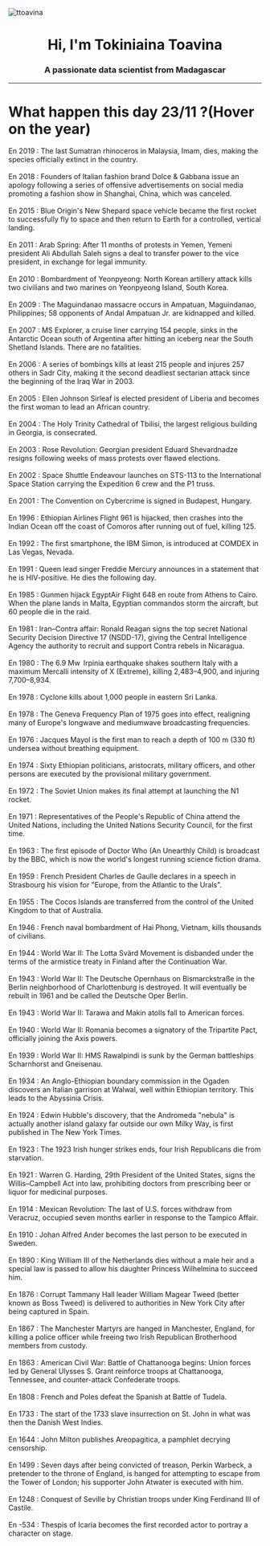 
<p align="left"> <img src="https://komarev.com/ghpvc/?username=ttoavina&label=Profile%20views&color=0e75b6&style=flat" alt="ttoavina" /> </p>
<h1 align="center">Hi, I'm Tokiniaina Toavina</h1>
<h3 align="center">A passionate data scientist from Madagascar</h3>
    
<hr/>
<h1> What happen this day 23/11 ?(Hover on the year)</h1>

En 2019 : The last Sumatran rhinoceros in Malaysia, Imam, dies, making the species officially extinct in the country.
<br/><br/>
En 2018 : Founders of Italian fashion brand Dolce & Gabbana issue an apology following a series of offensive advertisements on social media promoting a fashion show in Shanghai, China, which was canceled.
<br/><br/>
En 2015 : Blue Origin's New Shepard space vehicle became the first rocket to successfully fly to space and then return to Earth for a controlled, vertical landing.
<br/><br/>
En 2011 : Arab Spring: After 11 months of protests in Yemen, Yemeni president Ali Abdullah Saleh signs a deal to transfer power to the vice president, in exchange for legal immunity.
<br/><br/>
En 2010 : Bombardment of Yeonpyeong: North Korean artillery attack kills two civilians and two marines on Yeonpyeong Island, South Korea.
<br/><br/>
En 2009 : The Maguindanao massacre occurs in Ampatuan, Maguindanao, Philippines; 58 opponents of Andal Ampatuan Jr. are kidnapped and killed.
<br/><br/>
En 2007 : MS Explorer, a cruise liner carrying 154 people, sinks in the Antarctic Ocean south of Argentina after hitting an iceberg near the South Shetland Islands. There are no fatalities.
<br/><br/>
En 2006 : A series of bombings kills at least 215 people and injures 257 others in Sadr City, making it the second deadliest sectarian attack since the beginning of the Iraq War in 2003.
<br/><br/>
En 2005 : Ellen Johnson Sirleaf is elected president of Liberia and becomes the first woman to lead an African country.
<br/><br/>
En 2004 : The Holy Trinity Cathedral of Tbilisi, the largest religious building in Georgia, is consecrated.
<br/><br/>
En 2003 : Rose Revolution: Georgian president Eduard Shevardnadze resigns following weeks of mass protests over flawed elections.
<br/><br/>
En 2002 : Space Shuttle Endeavour launches on STS-113 to the International Space Station carrying the Expedition 6 crew and the P1 truss.
<br/><br/>
En 2001 : The Convention on Cybercrime is signed in Budapest, Hungary.
<br/><br/>
En 1996 : Ethiopian Airlines Flight 961 is hijacked, then crashes into the Indian Ocean off the coast of Comoros after running out of fuel, killing 125.
<br/><br/>
En 1992 : The first smartphone, the IBM Simon, is introduced at COMDEX in Las Vegas, Nevada.
<br/><br/>
En 1991 : Queen lead singer Freddie Mercury announces in a statement that he is HIV-positive. He dies the following day.
<br/><br/>
En 1985 : Gunmen hijack EgyptAir Flight 648 en route from Athens to Cairo. When the plane lands in Malta, Egyptian commandos storm the aircraft, but 60 people die in the raid.
<br/><br/>
En 1981 : Iran–Contra affair: Ronald Reagan signs the top secret National Security Decision Directive 17 (NSDD-17), giving the Central Intelligence Agency the authority to recruit and support Contra rebels in Nicaragua.
<br/><br/>
En 1980 : The 6.9 Mw  Irpinia earthquake shakes southern Italy with a maximum Mercalli intensity of X (Extreme), killing 2,483–4,900, and injuring 7,700–8,934.
<br/><br/>
En 1978 : Cyclone kills about 1,000 people in eastern Sri Lanka.
<br/><br/>
En 1978 : The Geneva Frequency Plan of 1975 goes into effect, realigning many of Europe's longwave and mediumwave broadcasting frequencies.
<br/><br/>
En 1976 : Jacques Mayol is the first man to reach a depth of 100 m (330 ft) undersea without breathing equipment.
<br/><br/>
En 1974 : Sixty Ethiopian politicians, aristocrats, military officers, and other persons are executed by the provisional military government.
<br/><br/>
En 1972 : The Soviet Union makes its final attempt at launching the N1 rocket.
<br/><br/>
En 1971 : Representatives of the People's Republic of China attend the United Nations, including the United Nations Security Council, for the first time.
<br/><br/>
En 1963 : The first episode of Doctor Who (An Unearthly Child) is broadcast by the BBC, which is now the world's longest running science fiction drama.
<br/><br/>
En 1959 : French President Charles de Gaulle declares in a speech in Strasbourg his vision for "Europe, from the Atlantic to the Urals".
<br/><br/>
En 1955 : The Cocos Islands are transferred from the control of the United Kingdom to that of Australia.
<br/><br/>
En 1946 : French naval bombardment of Hai Phong, Vietnam, kills thousands of civilians.
<br/><br/>
En 1944 : World War II: The Lotta Svärd Movement is disbanded under the terms of the armistice treaty in Finland after the Continuation War.
<br/><br/>
En 1943 : World War II: The Deutsche Opernhaus on Bismarckstraße in the Berlin neighborhood of Charlottenburg is destroyed. It will eventually be rebuilt in 1961 and be called the Deutsche Oper Berlin.
<br/><br/>
En 1943 : World War II: Tarawa and Makin atolls fall to American forces.
<br/><br/>
En 1940 : World War II: Romania becomes a signatory of the Tripartite Pact, officially joining the Axis powers.
<br/><br/>
En 1939 : World War II: HMS Rawalpindi is sunk by the German battleships Scharnhorst and Gneisenau.
<br/><br/>
En 1934 : An Anglo-Ethiopian boundary commission in the Ogaden discovers an Italian garrison at Walwal, well within Ethiopian territory. This leads to the Abyssinia Crisis.
<br/><br/>
En 1924 : Edwin Hubble's discovery, that the Andromeda "nebula" is actually another island galaxy far outside our own Milky Way, is first published in The New York Times.
<br/><br/>
En 1923 : The 1923 Irish hunger strikes ends, four Irish Republicans die from starvation.
<br/><br/>
En 1921 : Warren G. Harding, 29th President of the United States, signs the Willis–Campbell Act into law, prohibiting doctors from prescribing beer or liquor for medicinal purposes.
<br/><br/>
En 1914 : Mexican Revolution: The last of U.S. forces withdraw from Veracruz, occupied seven months earlier in response to the Tampico Affair.
<br/><br/>
En 1910 : Johan Alfred Ander becomes the last person to be executed in Sweden.
<br/><br/>
En 1890 : King William III of the Netherlands dies without a male heir and a special law is passed to allow his daughter Princess Wilhelmina to succeed him.
<br/><br/>
En 1876 : Corrupt Tammany Hall leader William Magear Tweed (better known as Boss Tweed) is delivered to authorities in New York City after being captured in Spain.
<br/><br/>
En 1867 : The Manchester Martyrs are hanged in Manchester, England, for killing a police officer while freeing two Irish Republican Brotherhood members from custody.
<br/><br/>
En 1863 : American Civil War: Battle of Chattanooga begins: Union forces led by General Ulysses S. Grant reinforce troops at Chattanooga, Tennessee, and counter-attack Confederate troops.
<br/><br/>
En 1808 : French and Poles defeat the Spanish at Battle of Tudela.
<br/><br/>
En 1733 : The start of the 1733 slave insurrection on St. John in what was then the Danish West Indies.
<br/><br/>
En 1644 : John Milton publishes Areopagitica, a pamphlet decrying censorship.
<br/><br/>
En 1499 : Seven days after being convicted of treason, Perkin Warbeck, a pretender to the throne of England, is hanged for attempting to escape from the Tower of London; his supporter John Atwater is executed with him.
<br/><br/>
En 1248 : Conquest of Seville by Christian troops under King Ferdinand III of Castile.
<br/><br/>
En -534 : Thespis of Icaria becomes the first recorded actor to portray a character on stage.
<br/><br/>
